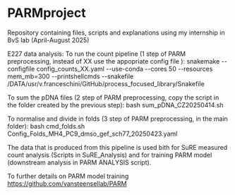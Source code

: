 # PARMproject
Repository containing files, scripts and explanations using my internship in BvS lab (April-August 2025)

E227 data analysis: 
To run the count pipeline (1 step of PARM preprocessing, instead of XX use the appopriate config file ):
snakemake --configfile config_counts_XX.yaml --use-conda --cores 50 --resources mem_mb=300 --printshellcmds --snakefile /DATA/usr/v.franceschini/GitHub/process_focused_library/Snakefile

To sum the pDNA files (2 step of PARM preprocessing, copy the script in the folder created by the previous step): 
bash sum_pDNA_CZ20250414.sh

To normalise and divide in folds (3 step of PARM preprocessing, in the main folder):
bash cmd_folds.sh Config_Folds_MH4_PC9_dmso_gef_sch77_20250423.yaml 

The data that is produced from this pipeline is used bith for SuRE measured count analysis (Scripts in SuRE_Analysis) and for training PARM model (downstream analysis in PARM ANALYSIS script). 

To further details on PARM model training https://github.com/vansteensellab/PARM
